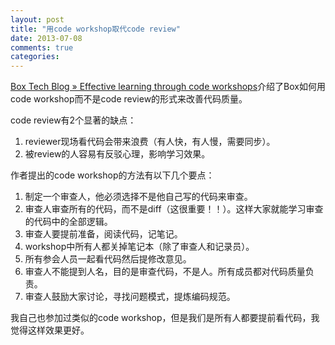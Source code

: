 ```yaml
---
layout: post
title: "用code workshop取代code review"
date: 2013-07-08
comments: true
categories: 
---
```

<p><a href="http://tech.blog.box.com/2013/05/effective-learning-through-code-workshops/">Box Tech Blog &raquo; Effective learning through code workshops</a>介绍了Box如何用code workshop而不是code review的形式来改善代码质量。</p><p>code review有2个显著的缺点：</p><ol><li>reviewer现场看代码会带来浪费（有人快，有人慢，需要同步）。</li><li>被review的人容易有反驳心理，影响学习效果。</li></ol><p>作者提出的code workshop的方法有以下几个要点：</p><ol><li>制定一个审查人，他必须选择不是他自己写的代码来审查。</li><li>审查人审查所有的代码，而不是diff（这很重要！！）。这样大家就能学习审查的代码中的全部逻辑。</li><li>审查人要提前准备，阅读代码，记笔记。</li><li>workshop中所有人都关掉笔记本（除了审查人和记录员）。</li><li>所有参会人员一起看代码然后提修改意见。</li><li>审查人不能提到人名，目的是审查代码，不是人。所有成员都对代码质量负责。</li><li>审查人鼓励大家讨论，寻找问题模式，提炼编码规范。</li></ol><p>我自己也参加过类似的code workshop，但是我们是所有人都要提前看代码，我觉得这样效果更好。</p><ol> </ol>